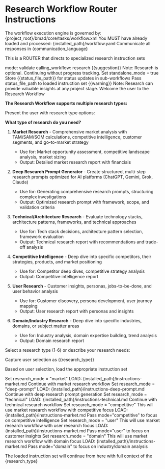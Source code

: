 # Research Workflow Router Instructions

<critical>The workflow execution engine is governed by: {project_root}/bmad/core/tasks/workflow.xml</critical>
<critical>You MUST have already loaded and processed: {installed_path}/workflow.yaml</critical>
<critical>Communicate all responses in {communication_language}</critical>

<!-- IDE-INJECT-POINT: research-subagents -->

<workflow>

<critical>This is a ROUTER that directs to specialized research instruction sets</critical>

<step n="1" goal="Validate workflow readiness">
<invoke-workflow path="{project-root}/bmad/bmm/workflows/workflow-status">
  <param>mode: validate</param>
  <param>calling_workflow: research</param>
</invoke-workflow>

<check if="status_exists == false">
  <output>{{suggestion}}</output>
  <output>Note: Research is optional. Continuing without progress tracking.</output>
  <action>Set standalone_mode = true</action>
</check>

<check if="status_exists == true">
  <action>Store {{status_file_path}} for status updates in sub-workflows</action>
  <action>Pass status_file_path to loaded instruction set</action>

  <check if="warning != ''">
    <output>{{warning}}</output>
    <output>Note: Research can provide valuable insights at any project stage.</output>
  </check>
</check>
</step>

<step n="2" goal="Welcome and Research Type Selection">
<action>Welcome the user to the Research Workflow</action>

**The Research Workflow supports multiple research types:**

Present the user with research type options:

**What type of research do you need?**

1. **Market Research** - Comprehensive market analysis with TAM/SAM/SOM calculations, competitive intelligence, customer segments, and go-to-market strategy
   - Use for: Market opportunity assessment, competitive landscape analysis, market sizing
   - Output: Detailed market research report with financials

2. **Deep Research Prompt Generator** - Create structured, multi-step research prompts optimized for AI platforms (ChatGPT, Gemini, Grok, Claude)
   - Use for: Generating comprehensive research prompts, structuring complex investigations
   - Output: Optimized research prompt with framework, scope, and validation criteria

3. **Technical/Architecture Research** - Evaluate technology stacks, architecture patterns, frameworks, and technical approaches
   - Use for: Tech stack decisions, architecture pattern selection, framework evaluation
   - Output: Technical research report with recommendations and trade-off analysis

4. **Competitive Intelligence** - Deep dive into specific competitors, their strategies, products, and market positioning
   - Use for: Competitor deep dives, competitive strategy analysis
   - Output: Competitive intelligence report

5. **User Research** - Customer insights, personas, jobs-to-be-done, and user behavior analysis
   - Use for: Customer discovery, persona development, user journey mapping
   - Output: User research report with personas and insights

6. **Domain/Industry Research** - Deep dive into specific industries, domains, or subject matter areas
   - Use for: Industry analysis, domain expertise building, trend analysis
   - Output: Domain research report

<ask>Select a research type (1-6) or describe your research needs:</ask>

<action>Capture user selection as {{research_type}}</action>

</step>

<step n="3" goal="Route to Appropriate Research Instructions">

<critical>Based on user selection, load the appropriate instruction set</critical>

<check if="research_type == 1 OR fuzzy match market research">
  <action>Set research_mode = "market"</action>
  <action>LOAD: {installed_path}/instructions-market.md</action>
  <action>Continue with market research workflow</action>
</check>

<check if="research_type == 2 or prompt or fuzzy match deep research prompt">
  <action>Set research_mode = "deep-prompt"</action>
  <action>LOAD: {installed_path}/instructions-deep-prompt.md</action>
  <action>Continue with deep research prompt generation</action>
</check>

<check if="research_type == 3 technical or architecture or fuzzy match indicates technical type of research">
  <action>Set research_mode = "technical"</action>
  <action>LOAD: {installed_path}/instructions-technical.md</action>
  <action>Continue with technical research workflow</action>

</check>

<check if="research_type == 4 or fuzzy match competitive">
  <action>Set research_mode = "competitive"</action>
  <action>This will use market research workflow with competitive focus</action>
  <action>LOAD: {installed_path}/instructions-market.md</action>
  <action>Pass mode="competitive" to focus on competitive intelligence</action>

</check>

<check if="research_type == 5 or fuzzy match user research">
  <action>Set research_mode = "user"</action>
  <action>This will use market research workflow with user research focus</action>
  <action>LOAD: {installed_path}/instructions-market.md</action>
  <action>Pass mode="user" to focus on customer insights</action>

</check>

<check if="research_type == 6 or fuzzy match domain or industry or category">
  <action>Set research_mode = "domain"</action>
  <action>This will use market research workflow with domain focus</action>
  <action>LOAD: {installed_path}/instructions-market.md</action>
  <action>Pass mode="domain" to focus on industry/domain analysis</action>
</check>

<critical>The loaded instruction set will continue from here with full context of the {research_type}</critical>

</step>

</workflow>
